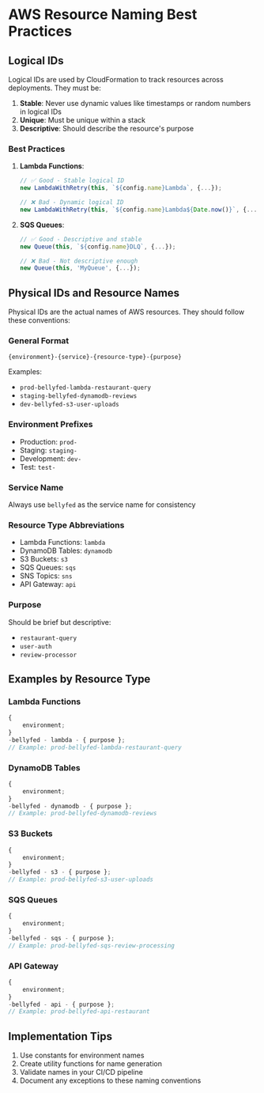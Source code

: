 # AWS Resource Naming Best Practices

## Logical IDs

Logical IDs are used by CloudFormation to track resources across deployments. They must be:

1. **Stable**: Never use dynamic values like timestamps or random numbers in logical IDs
2. **Unique**: Must be unique within a stack
3. **Descriptive**: Should describe the resource's purpose

### Best Practices

1. **Lambda Functions**:

    ```typescript
    // ✅ Good - Stable logical ID
    new LambdaWithRetry(this, `${config.name}Lambda`, {...});

    // ❌ Bad - Dynamic logical ID
    new LambdaWithRetry(this, `${config.name}Lambda${Date.now()}`, {...});
    ```

2. **SQS Queues**:

    ```typescript
    // ✅ Good - Descriptive and stable
    new Queue(this, `${config.name}DLQ`, {...});

    // ❌ Bad - Not descriptive enough
    new Queue(this, 'MyQueue', {...});
    ```

## Physical IDs and Resource Names

Physical IDs are the actual names of AWS resources. They should follow these conventions:

### General Format

`{environment}-{service}-{resource-type}-{purpose}`

Examples:

- `prod-bellyfed-lambda-restaurant-query`
- `staging-bellyfed-dynamodb-reviews`
- `dev-bellyfed-s3-user-uploads`

### Environment Prefixes

- Production: `prod-`
- Staging: `staging-`
- Development: `dev-`
- Test: `test-`

### Service Name

Always use `bellyfed` as the service name for consistency

### Resource Type Abbreviations

- Lambda Functions: `lambda`
- DynamoDB Tables: `dynamodb`
- S3 Buckets: `s3`
- SQS Queues: `sqs`
- SNS Topics: `sns`
- API Gateway: `api`

### Purpose

Should be brief but descriptive:

- `restaurant-query`
- `user-auth`
- `review-processor`

## Examples by Resource Type

### Lambda Functions

```typescript
{
    environment;
}
-bellyfed - lambda - { purpose };
// Example: prod-bellyfed-lambda-restaurant-query
```

### DynamoDB Tables

```typescript
{
    environment;
}
-bellyfed - dynamodb - { purpose };
// Example: prod-bellyfed-dynamodb-reviews
```

### S3 Buckets

```typescript
{
    environment;
}
-bellyfed - s3 - { purpose };
// Example: prod-bellyfed-s3-user-uploads
```

### SQS Queues

```typescript
{
    environment;
}
-bellyfed - sqs - { purpose };
// Example: prod-bellyfed-sqs-review-processing
```

### API Gateway

```typescript
{
    environment;
}
-bellyfed - api - { purpose };
// Example: prod-bellyfed-api-restaurant
```

## Implementation Tips

1. Use constants for environment names
2. Create utility functions for name generation
3. Validate names in your CI/CD pipeline
4. Document any exceptions to these naming conventions
